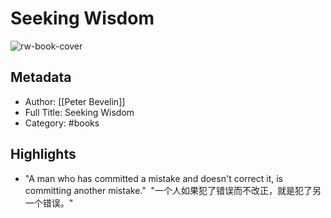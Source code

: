 # Seeking Wisdom

![rw-book-cover](https://res.weread.qq.com/wrepub/CB_8mbDRdDR1BIY6he6gW4h11dJ_parsecover)

## Metadata
- Author: [[Peter Bevelin]]
- Full Title: Seeking Wisdom
- Category: #books

## Highlights
- "A man who has committed a mistake and doesn't correct it, is committing another mistake."  "一个人如果犯了错误而不改正，就是犯了另一个错误。"
